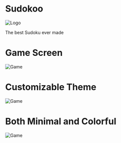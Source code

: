 # Sudokoo 
![Logo](https://github.com/MrC3drik/Sudokoo/blob/master/android/app/src/main/res/mipmap-xxxhdpi/ic_launcher_round.png?raw=true)

The best Sudoku ever made

# Game Screen
![Game](https://github.com/MrC3drik/Sudokoo/blob/master/images/game_page/GamePageLight.png?raw=true)

# Customizable Theme
![Game](https://github.com/MrC3drik/Sudokoo/blob/master/images/game_page/GamePageDark.png?raw=true)

# Both Minimal and Colorful
![Game](https://github.com/MrC3drik/Sudokoo/blob/master/images/loading_screen/MainPageLight.png?raw=true)
